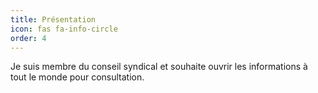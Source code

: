 ```yaml
---
title: Présentation
icon: fas fa-info-circle
order: 4
---
```


Je suis membre du conseil syndical et souhaite ouvrir les informations à tout le monde pour consultation.